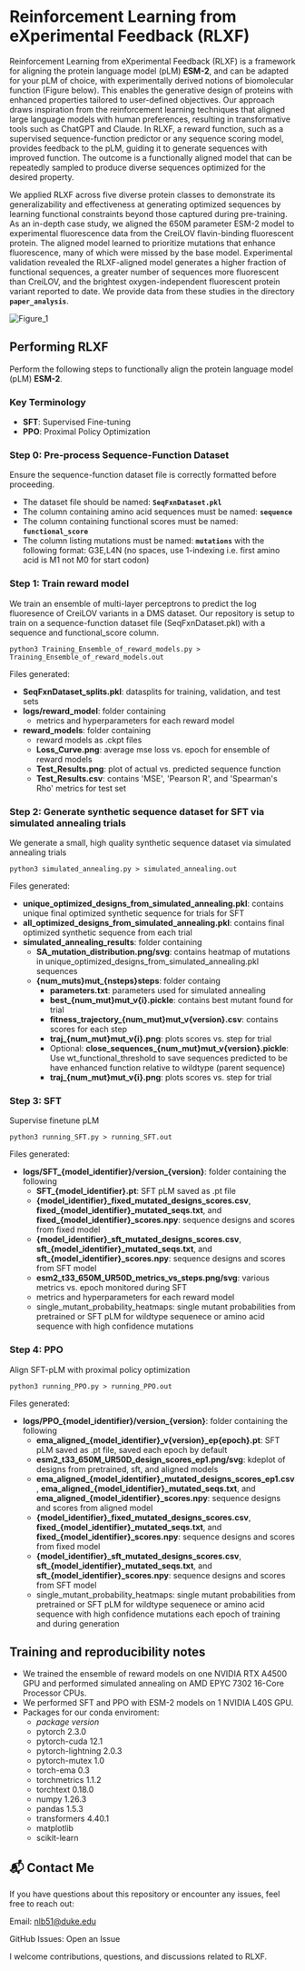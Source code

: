 # Reinforcement Learning from eXperimental Feedback (RLXF)  
Reinforcement Learning from eXperimental Feedback (RLXF) is a framework for aligning the protein language model (pLM) **ESM-2**, and can be adapted for your pLM of choice, with experimentally derived notions of biomolecular function (Figure below). This enables the generative design of proteins with enhanced properties tailored to user-defined objectives. Our approach draws inspiration from the reinforcement learning techniques that aligned large language models with human preferences, resulting in transformative tools such as ChatGPT and Claude. In RLXF, a reward function, such as a supervised sequence-function predictor or any sequence scoring model, provides feedback to the pLM, guiding it to generate sequences with improved function. The outcome is a functionally aligned model that can be repeatedly sampled to produce diverse sequences optimized for the desired property.

We applied RLXF across five diverse protein classes to demonstrate its generalizability and effectiveness at generating optimized sequences by learning functional constraints beyond those captured during pre-training. As an in-depth case study, we aligned the 650M parameter ESM-2 model to experimental fluorescence data from the CreiLOV flavin-binding fluorescent protein. The aligned model learned to prioritize mutations that enhance fluorescence, many of which were missed by the base model. Experimental validation revealed the RLXF-aligned model generates a higher fraction of functional sequences, a greater number of sequences more fluorescent than CreiLOV, and the brightest oxygen-independent fluorescent protein variant reported to date. We provide data from these studies in the directory **`paper_analysis`**.

![Figure_1](https://github.com/user-attachments/assets/ebb952ce-137d-4af5-96da-d360a0d85370)

## Performing RLXF
Perform the following steps to functionally align the protein language model (pLM) **ESM-2**.

### Key Terminology  
- **SFT**: Supervised Fine-tuning  
- **PPO**: Proximal Policy Optimization

### Step 0: Pre-process Sequence-Function Dataset  
Ensure the sequence-function dataset file is correctly formatted before proceeding.
- The dataset file should be named: **`SeqFxnDataset.pkl`**  
- The column containing amino acid sequences must be named: **`sequence`**  
- The column containing functional scores must be named: **`functional_score`**
- The column listing mutations must be named: **`mutations`** with the following format: G3E,L4N (no spaces, use 1-indexing i.e. first amino acid is M1 not M0 for start codon)

### Step 1: Train reward model
We train an ensemble of multi-layer perceptrons to predict the log fluoresence of CreiLOV variants in a DMS dataset. Our repository is setup to train on a sequence-function dataset file (SeqFxnDataset.pkl) with a sequence and functional_score column.

```python3 Training_Ensemble_of_reward_models.py > Training_Ensemble_of_reward_models.out```

Files generated:
- **SeqFxnDataset_splits.pkl**: datasplits for training, validation, and test sets
- **logs/reward_model**: folder containing
  - metrics and hyperparameters for each reward model
- **reward_models**: folder containing
  - reward models as .ckpt files
  - **Loss_Curve.png**: average mse loss vs. epoch for ensemble of reward models
  - **Test_Results.png**: plot of actual vs. predicted sequence function
  - **Test_Results.csv**: contains 'MSE', 'Pearson R', and 'Spearman's Rho' metrics for test set

### Step 2: Generate synthetic sequence dataset for SFT via simulated annealing trials
We generate a small, high quality synthetic sequence dataset via simulated annealing trials

```python3 simulated_annealing.py > simulated_annealing.out```

Files generated:
- **unique_optimized_designs_from_simulated_annealing.pkl**: contains unique final optimized synthetic sequence for trials for SFT
- **all_optimized_designs_from_simulated_annealing.pkl**: contains final optimized synthetic sequence from each trial
- **simulated_annealing_results**: folder containing
  - **SA_mutation_distribution.png/svg**: contains heatmap of mutations in unique_optimized_designs_from_simulated_annealing.pkl sequences
  - **{num_muts}mut_{nsteps}steps**: folder containg
    - **parameters.txt**: parameters used for simulated annealing
    - **best_{num_mut}mut_v{i}.pickle**: contains best mutant found for trial
    - **fitness_trajectory_{num_mut}mut_v{version}.csv**: contains scores for each step
    - **traj_{num_mut}mut_v{i}.png**: plots scores vs. step for trial
    - Optional: **close_sequences_{num_mut}mut_v{version}.pickle**: Use wt_functional_threshold to save sequences predicted to be have enhanced function relative to wildtype (parent sequence)
    - **traj_{num_mut}mut_v{i}.png**: plots scores vs. step for trial
  
### Step 3: SFT
Supervise finetune pLM

```python3 running_SFT.py > running_SFT.out```

Files generated:
- **logs/SFT_{model_identifier}/version_{version}**: folder containing the following
  - **SFT_{model_identifier}.pt**: SFT pLM saved as .pt file
  - **{model_identifier}_fixed_mutated_designs_scores.csv**, **fixed_{model_identifier}_mutated_seqs.txt**, and **fixed_{model_identifier}_scores.npy**: sequence designs and scores from fixed model
  - **{model_identifier}_sft_mutated_designs_scores.csv**, **sft_{model_identifier}_mutated_seqs.txt**, and **sft_{model_identifier}_scores.npy**: sequence designs and scores from SFT model
  - **esm2_t33_650M_UR50D_metrics_vs_steps.png/svg**: various metrics vs. epoch monitored during SFT
  - metrics and hyperparameters for each reward model
  - single_mutant_probability_heatmaps: single mutant probabilities from pretrained or SFT pLM for wildtype sequenece or amino acid sequence with high confidence mutations

### Step 4: PPO
Align SFT-pLM with proximal policy optimization

```python3 running_PPO.py > running_PPO.out```

Files generated:
- **logs/PPO_{model_identifier}/version_{version}**: folder containing the following
  - **ema_aligned_{model_identifier}_v{version}_ep{epoch}.pt**: SFT pLM saved as .pt file, saved each epoch by default
  - **esm2_t33_650M_UR50D_design_scores_ep1.png/svg**: kdeplot of designs from pretrained, sft, and aligned models
  - **ema_aligned_{model_identifier}_mutated_designs_scores_ep1.csv**, **ema_aligned_{model_identifier}_mutated_seqs.txt**, and **ema_aligned_{model_identifier}_scores.npy**: sequence designs and scores from aligned model
  - **{model_identifier}_fixed_mutated_designs_scores.csv**, **fixed_{model_identifier}_mutated_seqs.txt**, and **fixed_{model_identifier}_scores.npy**: sequence designs and scores from fixed model
  - **{model_identifier}_sft_mutated_designs_scores.csv**, **sft_{model_identifier}_mutated_seqs.txt**, and **sft_{model_identifier}_scores.npy**: sequence designs and scores from SFT model
  - single_mutant_probability_heatmaps: single mutant probabilities from pretrained or SFT pLM for wildtype sequenece or amino acid sequence with high confidence mutations each epoch of training and during generation

## Training and reproducibility notes
- We trained the ensemble of reward models on one NVIDIA RTX A4500 GPU and performed simulated annealing on AMD EPYC 7302 16-Core Processor CPUs.
- We performed SFT and PPO with ESM-2 models on 1 NVIDIA L40S GPU.
- Packages for our conda enviroment:
  - *package*                 *version*
  - pytorch                   2.3.0
  - pytorch-cuda              12.1
  - pytorch-lightning         2.0.3
  - pytorch-mutex             1.0
  - torch-ema                 0.3
  - torchmetrics              1.1.2
  - torchtext                 0.18.0
  - numpy                     1.26.3
  - pandas                    1.5.3
  - transformers              4.40.1
  - matplotlib
  - scikit-learn
 
## 📬 Contact Me
If you have questions about this repository or encounter any issues, feel free to reach out:

Email: nlb51@duke.edu

GitHub Issues: Open an Issue

I welcome contributions, questions, and discussions related to RLXF.
 

